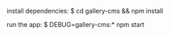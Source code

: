    install dependencies:
     $ cd gallery-cms && npm install

   run the app:
     $ DEBUG=gallery-cms:* npm start
